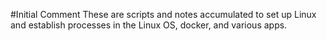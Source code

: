 #Initial Comment
These are scripts and notes accumulated to set up Linux and establish processes in the Linux OS, docker, and various apps.
